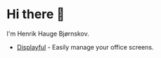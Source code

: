 Hi there 👋
===========

I'm Henrik Hauge Bjørnskov.

* [Displayful](https://displayful.co) - Easily manage your office screens.

